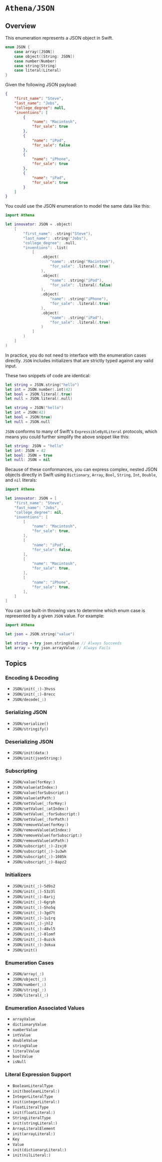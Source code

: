 # ``Athena/JSON``

## Overview

This enumeration represents a JSON object in Swift.

```swift
enum JSON {
    case array([JSON])
    case object([String: JSON])
    case number(Number)
    case string(String)
    case literal(Literal)
}
```

Given the following JSON payload:

```json
{
    "first_name": "Steve",
    "last_name": "Jobs",
    "college_degree": null,
    "inventions": [
        {
            "name": "Macintosh",
            "for_sale": true
        },
        {
            "name": "iPod",
            "for_sale": false
        },
        {
            "name": "iPhone",
            "for_sale": true
        },
        {
            "name": "iPad",
            "for_sale": true
        }
    ]
}
```

You could use the JSON enumeration to model the same data like this:

```swift
import Athena

let innovator: JSON = .object(
    [
        "first_name": .string("Steve"),
        "last_name": .string("Jobs"),
        "college_degree": .null,
        "inventions": .list(
            [
                .object(
                    "name": .string("Macintosh"),
                    "for_sale": .literal(.true)
                ),
                .object(
                    "name": .string("iPod"),
                    "for_sale": .literal(.false)
                ),
                .object(
                    "name": .string("iPhone"),
                    "for_sale": .literal(.true)
                ),
                .object(
                    "name": .string("iPad"),
                    "for_sale": .literal(.true)
                )
            ]
        )
    ]
)
```

In practice, you do not need to interface with the enumeration cases directly. ``JSON`` includes initializers that are strictly typed against any valid input.

These two snippets of code are identical:

```swift
let string = JSON.string("hello")
let int = JSON.number(.int(42)
let bool = JSON.literal(.true)
let null = JSON.literal(.null)
```

```swift
let string = JSON("hello")
let int = JSON(42)
let bool = JSON(true)
let null = JSON.null
```

``JSON`` conforms to many of Swift's `ExpressibleByXLiteral` protocols, which means you could further simplify the above snippet like this:

```swift
let string: JSON = "hello"
let int: JSON = 42
let bool: JSON = true
let null: JSON = nil
```

Because of these conformances, you can express complex, nested JSON objects directly in Swift using `Dictionary`, `Array`, `Bool`, `String`, `Int`, `Double`, and `nil` literals:

```swift
import Athena

let innovator: JSON = [
    "first_name": "Steve",
    "fast_name": "Jobs",
    "college_degree": nil,
    "inventions": [
        [
            "name": "Macintosh",
            "for_sale": true,
        ],
        [
            "name": "iPod",
            "for_sale": false,
        ],
        [
            "name": "Macintosh",
            "for_sale": true,
        ],
        [
            "name": "iPhone",
            "for_sale": true,
        ],
    ]
]
```

You can use built-in throwing vars to determine which enum case is represented by a given ``JSON`` value. For example:

```swift
import Athena

let json = JSON.string("value")

let string = try json.stringValue // Always Succeeds
let array = try json.arrayValue // Always Fails
```

## Topics

### Encoding & Decoding

- ``JSON/init(_:)-3hvss``
- ``JSON/init(_:)-8recc``
- ``JSON/decode(_:)``

### Serializing JSON

- ``JSON/serialize()``
- ``JSON/stringify()``

### Deserializing JSON

- ``JSON/init(data:)``
- ``JSON/init(jsonString:)``

### Subscripting

- ``JSON/value(forKey:)``
- ``JSON/value(atIndex:)``
- ``JSON/value(forSubscript:)``
- ``JSON/value(atPath:)``
- ``JSON/setValue(_:forKey:)``
- ``JSON/setValue(_:atIndex:)``
- ``JSON/setValue(_:forSubscript:)``
- ``JSON/setValue(_:forPath:)``
- ``JSON/removeValue(forKey:)``
- ``JSON/removeValue(atIndex:)``
- ``JSON/removeValue(forSubscript:)``
- ``JSON/removeValue(atPath:)``
- ``JSON/subscript(_:)-2zxj0``
- ``JSON/subscript(_:)-1u3wh``
- ``JSON/subscript(_:)-1085k``
- ``JSON/subscript(_:)-8apz2``

### Initializers

- ``JSON/init(_:)-5d9s2``
- ``JSON/init(_:)-53z3l``
- ``JSON/init(_:)-8arij``
- ``JSON/init(_:)-6grph``
- ``JSON/init(_:)-5ho5q``
- ``JSON/init(_:)-3gd7t``
- ``JSON/init(_:)-1u1rq``
- ``JSON/init(_:)-jhl2``
- ``JSON/init(_:)-48vl5``
- ``JSON/init(_:)-8lomf``
- ``JSON/init(_:)-8uzck``
- ``JSON/init(_:)-3okua``
- ``JSON/init()``

### Enumeration Cases

- ``JSON/array(_:)``
- ``JSON/object(_:)``
- ``JSON/number(_:)``
- ``JSON/string(_:)``
- ``JSON/literal(_:)``

### Enumeration Associated Values

- ``arrayValue``
- ``dictionaryValue``
- ``numberValue``
- ``intValue``
- ``doubleValue``
- ``stringValue``
- ``literalValue``
- ``boolValue``
- ``isNull``

### Literal Expression Support

- ``BooleanLiteralType``
- ``init(booleanLiteral:)``
- ``IntegerLiteralType``
- ``init(integerLiteral:)``
- ``FloatLiteralType``
- ``init(floatLiteral:)``
- ``StringLiteralType``
- ``init(stringLiteral:)``
- ``ArrayLiteralElement``
- ``init(arrayLiteral:)``
- ``Key``
- ``Value``
- ``init(dictionaryLiteral:)``
- ``init(nilLiteral:)``
